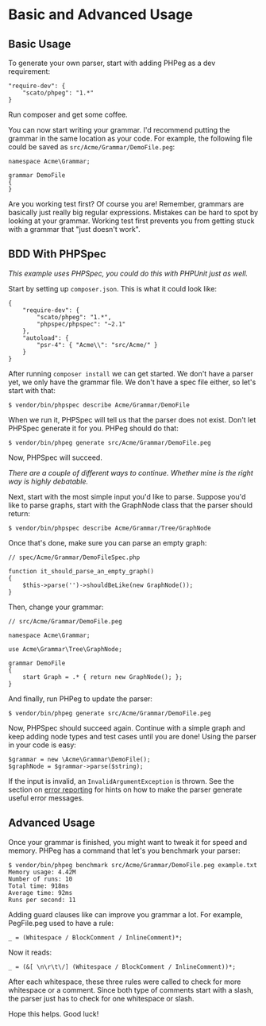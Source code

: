 Basic and Advanced Usage
========================

Basic Usage
-----------

To generate your own parser, start with adding PHPeg as a dev requirement:

```
"require-dev": {
    "scato/phpeg": "1.*"
}
```

Run composer and get some coffee.

You can now start writing your grammar. I'd recommend putting the grammar in the same location as your code. For
example, the following file could be saved as ``src/Acme/Grammar/DemoFile.peg``:

```
namespace Acme\Grammar;

grammar DemoFile
{
}
```

Are you working test first? Of course you are! Remember, grammars are basically just really big regular expressions.
Mistakes can be hard to spot by looking at your grammar. Working test first prevents you from getting stuck with a
grammar that "just doesn't work".

BDD With PHPSpec
----------------

*This example uses PHPSpec, you could do this with PHPUnit just as well.*

Start by setting up ``composer.json``. This is what it could look like:

```
{
    "require-dev": {
        "scato/phpeg": "1.*",
        "phpspec/phpspec": "~2.1"
    },
    "autoload": {
        "psr-4": { "Acme\\": "src/Acme/" }
    }
}
```

After running ``composer install`` we can get started. We don't have a parser yet, we only have the grammar file.
We don't have a spec file either, so let's start with that:

```
$ vendor/bin/phpspec describe Acme/Grammar/DemoFile
```

When we run it, PHPSpec will tell us that the parser does not exist. Don't let PHPSpec generate it for you. PHPeg
should do that:

```
$ vendor/bin/phpeg generate src/Acme/Grammar/DemoFile.peg
```

Now, PHPSpec will succeed.

*There are a couple of different ways to continue. Whether mine is the right way is highly debatable.*

Next, start with the most simple input you'd like to parse. Suppose you'd like to parse graphs, start with the
GraphNode class that the parser should return:

```
$ vendor/bin/phpspec describe Acme/Grammar/Tree/GraphNode
```

Once that's done, make sure you can parse an empty graph:

```
// spec/Acme/Grammar/DemoFileSpec.php

function it_should_parse_an_empty_graph()
{
    $this->parse('')->shouldBeLike(new GraphNode());
}
```

Then, change your grammar:

```
// src/Acme/Grammar/DemoFile.peg

namespace Acme\Grammar;

use Acme\Grammar\Tree\GraphNode;

grammar DemoFile
{
    start Graph = .* { return new GraphNode(); };
}
```

And finally, run PHPeg to update the parser:

```
$ vendor/bin/phpeg generate src/Acme/Grammar/DemoFile.peg
```

Now, PHPSpec should succeed again. Continue with a simple graph and keep adding node types and test cases until you
are done! Using the parser in your code is easy:

```
$grammar = new \Acme\Grammar\DemoFile();
$graphNode = $grammar->parse($string);
```

If the input is invalid, an ``InvalidArgumentException`` is thrown. See the section on
[error reporting](error-reporting.md) for hints on how to make the parser generate useful error messages.

Advanced Usage
--------------

Once your grammar is finished, you might want to tweak it for speed and memory. PHPeg has a command that let's you
benchmark your parser:

```
$ vendor/bin/phpeg benchmark src/Acme/Grammar/DemoFile.peg example.txt
Memory usage: 4.42M
Number of runs: 10
Total time: 918ms
Average time: 92ms
Runs per second: 11
```

Adding guard clauses like can improve you grammar a lot. For example, PegFile.peg used to have a rule:

```
_ = (Whitespace / BlockComment / InlineComment)*;
```

Now it reads:

```
_ = (&[ \n\r\t\/] (Whitespace / BlockComment / InlineComment))*;
```

After each whitespace, these three rules were called to check for more whitespace or a comment. Since both type of
comments start with a slash, the parser just has to check for one whitespace or slash.

Hope this helps. Good luck!


